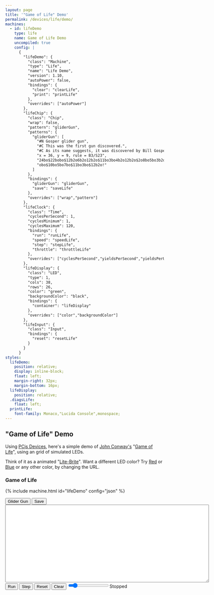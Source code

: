 ```yaml
---
layout: page
title: '"Game of Life" Demo'
permalink: /devices/life/demo/
machines:
  - id: lifeDemo
    type: life
    name: Game of Life Demo
    uncompiled: true
    config: |
      {
        "lifeDemo": {
          "class": "Machine",
          "type": "Life",
          "name": "Life Demo",
          "version": 1.10,
          "autoPower": false,
          "bindings": {
            "clear": "clearLife",
            "print": "printLife"
          },
          "overrides": ["autoPower"]
        },
        "lifeChip": {
          "class": "Chip",
          "wrap": false,
          "pattern": "gliderGun",
          "patterns": {
            "gliderGun": [
              "#N Gosper glider gun",
              "#C This was the first gun discovered.",
              "#C As its name suggests, it was discovered by Bill Gosper.",
              "x = 36, y = 9, rule = B3/S23",
              "24bo$22bobo$12b2o6b2o12b2o$11bo3bo4b2o12b2o$2o8bo5bo3b2o$2o8bo3bob2o4b",
              "obo$10bo5bo7bo$11bo3bo$12b2o!"
            ]
          },
          "bindings": {
            "gliderGun": "gliderGun",
            "save": "saveLife"
          },
          "overrides": ["wrap","pattern"]
        },
        "lifeClock": {
          "class": "Time",
          "cyclesPerSecond": 1,
          "cyclesMinimum": 1,
          "cyclesMaximum": 120,
          "bindings": {
            "run": "runLife",
            "speed": "speedLife",
            "step": "stepLife",
            "throttle": "throttleLife"
          },
          "overrides": ["cyclesPerSecond","yieldsPerSecond","yieldsPerUpdate","cyclesMinimum","cyclesMaximum"]
        },
        "lifeDisplay": {
          "class": "LED",
          "type": 1,
          "cols": 38,
          "rows": 26,
          "color": "green",
          "backgroundColor": "black",
          "bindings": {
            "container": "lifeDisplay"
          },
          "overrides": ["color","backgroundColor"]
        },
        "lifeInput": {
          "class": "Input",
          "bindings": {
            "reset": "resetLife"
          }
        }
      }
styles:
  lifeDemo:
    position: relative;
    display: inline-block;
    float: left;
    margin-right: 32px;
    margin-bottom: 16px;
  lifeDisplay:
    position: relative;
  .diagsLife:
    float: left;
  printLife:
    font-family: Monaco,"Lucida Console",monospace;
---
```


"Game of Life" Demo
-------------------

Using [PCjs Devices](/modules/devices/), here's a simple demo of
[John Conway's](http://www.conwaylife.com/wiki/John_Horton_Conway)
"[Game of Life](http://www.conwaylife.com/wiki/Conway%27s_Game_of_Life)", using an grid of simulated LEDs.

Think of it as a animated "[Lite-Brite](https://en.wikipedia.org/wiki/Lite-Brite)".  Want a different LED color?
Try [Red](?color=red&autoStart=true#game-of-life) or [Blue](?color=blue#game-of-life) or any other color, by changing the URL.

### Game of Life

{% include machine.html id="lifeDemo" config="json" %}

<div id="lifeDemo">
  <div id="lifeDisplay"></div>
  <button id="gliderGun">Glider Gun</button>
  <button id="saveLife">Save</button>
</div>
<div class="diagsLife">
  <div>
    <textarea id="printLife" cols="78" rows="16"></textarea>
  </div>
  <button id="runLife">Run</button>
  <button id="stepLife">Step</button>
  <button id="resetLife">Reset</button>
  <button id="clearLife">Clear</button>
  <input type="range" min="1" max="120" value="15" class="slider" id="throttleLife"><span id="speedLife">Stopped</span>
</div>
